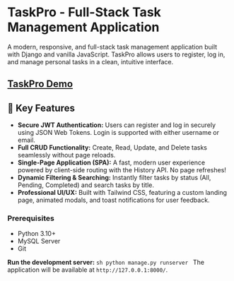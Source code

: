 # TaskPro - Full-Stack Task Management Application

A modern, responsive, and full-stack task management application built with Django and vanilla JavaScript. TaskPro allows users to register, log in, and manage personal tasks in a clean, intuitive interface.

[TaskPro Demo](https://drive.google.com/file/d/1hE4J06iH3e2SfvgnRbX42yVyZoE-FJZP/view?usp=drive_link)
---

## 🚀 Key Features

* **Secure JWT Authentication:** Users can register and log in securely using JSON Web Tokens. Login is supported with either username or email.
* **Full CRUD Functionality:** Create, Read, Update, and Delete tasks seamlessly without page reloads.
* **Single-Page Application (SPA):** A fast, modern user experience powered by client-side routing with the History API. No page refreshes!
* **Dynamic Filtering & Searching:** Instantly filter tasks by status (All, Pending, Completed) and search tasks by title.
* **Professional UI/UX:** Built with Tailwind CSS, featuring a custom landing page, animated modals, and toast notifications for user feedback.


### Prerequisites
* Python 3.10+
* MySQL Server
* Git

**Run the development server:**
    ```sh
    python manage.py runserver
    ```
    The application will be available at `http://127.0.0.1:8000/`.